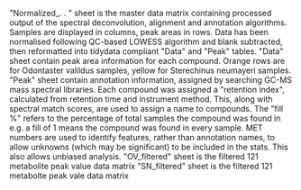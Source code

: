 "Normalized_. . " sheet is the master data matrix containing processed output of the spectral deconvolution, alignment and annotation algorithms. Samples are displayed in columns, peak areas in rows. Data has been normalised following QC-based LOWESS algorithm and blank subtracted, then reformatted into tidydata compliant "Data" and "Peak" tables.
"Data" sheet contain peak area information for each compound. Orange rows are for Odontaster valildus samples, yellow for Sterechinus neumayeri samples.
"Peak" sheet contain annotation information, assigned by searching GC-MS mass spectral libraries. Each compound was assigned a "retention index", calculated from retention time and instrument method. This, along with spectral match scores, are used to assign a name to compounds. The "fill %" refers to the percentage of total samples the compound was found in e.g. a fill of 1 means the compound was found in every sample.
MET numbers are used to identify features, rather than annotation names, to allow unknowns (which may be significant) to be included in the stats. This also allows unbiased analysis.
"OV_filtered" sheet is the filtered 121 metabolite peak value data matrix
"SN_filtered" sheet is the filtered 121 metabolte peak vale data matrix
